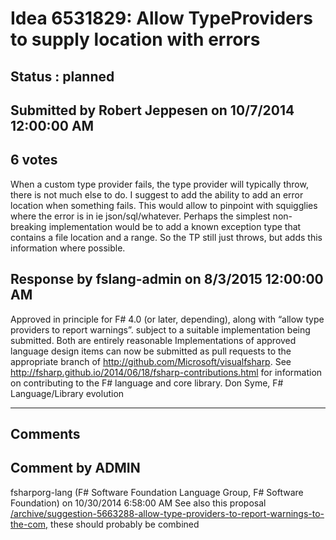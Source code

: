 # Idea 6531829: Allow TypeProviders to supply location with errors #

## Status : planned

## Submitted by Robert Jeppesen on 10/7/2014 12:00:00 AM

## 6 votes

When a custom type provider fails, the type provider will typically throw, there is not much else to do.
I suggest to add the ability to add an error location when something fails. This would allow to pinpoint with squigglies where the error is in ie json/sql/whatever.
Perhaps the simplest non-breaking implementation would be to add a known exception type that contains a file location and a range. So the TP still just throws, but adds this information where possible.



## Response by fslang-admin on 8/3/2015 12:00:00 AM

Approved in principle for F# 4.0 (or later, depending), along with “allow type providers to report warnings”. subject to a suitable implementation being submitted. Both are entirely reasonable
Implementations of approved language design items can now be submitted as pull requests to the appropriate branch of http://github.com/Microsoft/visualfsharp. See http://fsharp.github.io/2014/06/18/fsharp-contributions.html for information on contributing to the F# language and core library.
Don Syme, F# Language/Library evolution

------------------------
## Comments


## Comment by ADMIN
fsharporg-lang (F# Software Foundation Language Group, F# Software Foundation) on 10/30/2014 6:58:00 AM
See also this proposal [/archive/suggestion-5663288-allow-type-providers-to-report-warnings-to-the-com,](/archive/suggestion-5663288-allow-type-providers-to-report-warnings-to-the-com,.md) these should probably be combined

